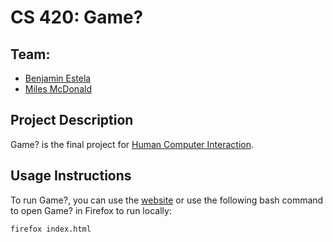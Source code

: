 # CS 420: Game?

## Team:
- [Benjamin Estela](https://github.com/nebunr)
- [Miles McDonald](https://github.com/milesmcd16)

## Project Description
Game? is the final project for [Human Computer Interaction](https://www.cse.unr.edu/~dascalus/hci2019.html).

## Usage Instructions
To run Game?, you can use the [website](https://github.com/nebunr.github.io) or use the following bash command to open Game? in Firefox to run locally:
```bash
firefox index.html
```
